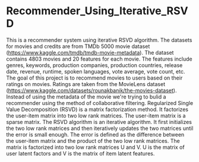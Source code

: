 # Recommender_Using_Iterative_RSVD
This is a recommender system using iterative RSVD algorithm. The datasets for movies and credits are from TMDb 5000 movie dataset (https://www.kaggle.com/tmdb/tmdb-movie-metadata). The dataset contains 4803 movies and 20 features for each movie. The features include genres, keywords, production companies, production countries, release date, revenue, runtime, spoken languages, vote average, vote count, etc. The goal of this project is to recommend movies to users based on their ratings on movies.
Ratings are taken from the MovieLens dataset (https://www.kaggle.com/datasets/rounakbanik/the-movies-dataset).
Instead of using the metadata of the movie we're trying to bulid a recommender using the method of collaborative filtering. 
Regularized Single Value Decomposition (RSVD) is a matrix factorization method. It factorizes the user-item matrix into two low rank matrices. The user-item matrix is a sparse matrix. The RSVD algorithm is an iterative algorithm. It first initializes the two low rank matrices and then iteratively updates the two matrices until the error is small enough. The error is defined as the difference between the user-item matrix and the product of the two low rank matrices. 
The matrix is factorized into two low rank matrices U and V. U is the matrix of user latent factors and V is the matrix of item latent features.
